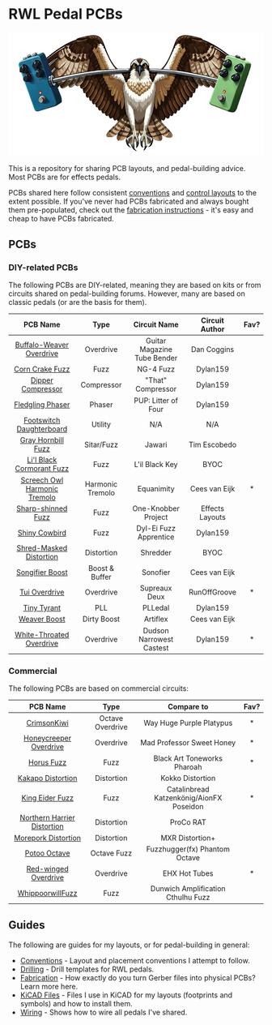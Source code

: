# RWL Pedal PCBs

![RWL Pedals Mascot, an Osprey](images/osprey.png)

This is a repository for sharing PCB layouts, and pedal-building advice. Most PCBs are for effects pedals.

PCBs shared here follow consistent [conventions](instructions/CONVENTIONS.md) and [control layouts](instructions/DRILLING.md) to the extent possible. If you've never had PCBs fabricated and always bought them pre-populated, check out the [fabrication instructions](instructions/FABRICATION.md) - it's easy and cheap to have PCBs fabricated.

## PCBs

### DIY-related PCBs

The following PCBs are DIY-related, meaning they are based on kits or from circuits shared on pedal-building forums. However, many are based on classic pedals (or are the basis for them).

|                          PCB Name                           |       Type       |        Circuit Name         | Circuit Author  | Fav?  |
| :---------------------------------------------------------: | :--------------: | :-------------------------: | :-------------: | :---: |
|    [Buffalo-Weaver Overdrive](/BuffaloWeaverOverdrive/)     |    Overdrive     | Guitar Magazine Tube Bender |   Dan Coggins   |
|             [Corn Crake Fuzz](/CornCrakeFuzz/)              |       Fuzz       |          NG-4 Fuzz          |    Dylan159     |
|           [Dipper Compressor](/DipperCompressor/)           |    Compressor    |      "That" Compressor      |    Dylan159     |
|            [Fledgling Phaser](/FledglingPhaser/)            |      Phaser      |     PUP: Litter of Four     |    Dylan159     |
|    [Footswitch Daughterboard](/FootswitchDaughterboard/)    |     Utility      |             N/A             |       N/A       |
|          [Gray Hornbill Fuzz](/GrayHornbillFuzz/)           |    Sitar/Fuzz    |           Jawari            |  Tim Escobedo   |
|    [Li'l Black Cormorant Fuzz](/LilBlackCormorantFuzz/)     |       Fuzz       |       L'il Black Key        |      BYOC       |
| [Screech Owl Harmonic Tremolo](/ScreechOwlHarmonicTremolo/) | Harmonic Tremolo |         Equanimity          |  Cees van Eijk  |   *   |
|          [Sharp-shinned Fuzz](/SharpShinnedFuzz/)           |       Fuzz       |     One-Knobber Project     | Effects Layouts |
|               [Shiny Cowbird](/ShinyCowbird/)               |       Fuzz       |   Dyl-Ei Fuzz Apprentice    |    Dylan159     |
|     [Shred-Masked Distortion](/ShredMaskedDistortion/)      |    Distortion    |          Shredder           |      BYOC       |
|             [Songifier Boost](/SongifierBoost/)             |  Boost & Buffer  |          Sonofier           |  Cees van Eijk  |
|               [Tui Overdrive](/TuiOverdrive/)               |    Overdrive     |        Supreaux Deux        |  RunOffGroove   |   *   |
|               [Tiny Tyrant](/TinyTyrantPll/)                |       PLL        |           PLLedal           |    Dylan159     |
|                [Weaver Boost](/WeaverBoost/)                |   Dirty Boost    |          Artiflex           |  Cees van Eijk  |
|    [White-Throated Overdrive](/WhiteThroatedOverdrive/)     |    Overdrive     |  Dudson Narrowest Castest   |    Dylan159     |   *   |

### Commercial

The following PCBs are based on commercial circuits:

|                          PCB Name                          |       Type       |                Compare to                | Fav?  |
| :--------------------------------------------------------: | :--------------: | :--------------------------------------: | :---: |
|           [CrimsonKiwi](/CrimsonKiwiOverdrive/)            | Octave Overdrive |         Way Huge Purple Platypus         |   *   |
|     [Honeycreeper Overdrive](/HoneycreeperOverdrive/)      |    Overdrive     |        Mad Professor Sweet Honey         |   *   |
|                 [Horus Fuzz](/HorusFuzz/)                  |       Fuzz       |       Black Art Toneworks Pharoah        |   *   |
|          [Kakapo Distortion](/KakapoDistortion/)           |    Distortion    |             Kokko Distortion             |       |
|             [King Eider Fuzz](/KingEiderFuzz/)             |       Fuzz       | Catalinbread Katzenkönig/AionFX Poseidon |   *   |
| [Northern Harrier Distortion](/NorthernHarrierDistortion/) |    Distortion    |                ProCo RAT                 |
|        [Morepork Distortion](/MoreporkDistortion/)         |    Distortion    |             MXR Distortion+              |
|               [Potoo Octave](/PotooOctave/)                |   Octave Fuzz    |      Fuzzhugger(fx) Phantom Octave       |
|        [Red-winged Overdrive](/RedwingedOverdrive/)        |    Overdrive     |              EHX Hot Tubes               |   *   |
|           [WhippoorwillFuzz](/WhippoorwillFuzz/)           |       Fuzz       |    Dunwich Amplification Cthulhu Fuzz    |

## Guides

The following are guides for my layouts, or for pedal-building in general:

* [Conventions](instructions/CONVENTIONS.md) - Layout and placement conventions I attempt to follow.
* [Drilling](instructions/DRILLING.md) - Drill templates for RWL pedals.
* [Fabrication](instructions/FABRICATION.md) - How exactly do you turn Gerber files into physical PCBs? Learn more here.
* [KiCAD Files](KiCAD/KICAD_SETUP.md) - Files I use in KiCAD for my layouts (footprints and symbols) and how to install them.
* [Wiring](instructions/WIRING.md) - Shows how to wire all pedals I've shared.